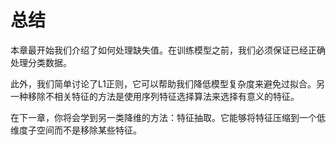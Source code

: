 # 总结

本章最开始我们介绍了如何处理缺失值。在训练模型之前，我们必须保证已经正确处理分类数据。


此外，我们简单讨论了L1正则，它可以帮助我们降低模型复杂度来避免过拟合。另一种移除不相关特征的方法是使用序列特征选择算法来选择有意义的特征。


在下一章，你将会学到另一类降维的方法：特征抽取。它能够将特征压缩到一个低维度子空间而不是移除某些特征。






















